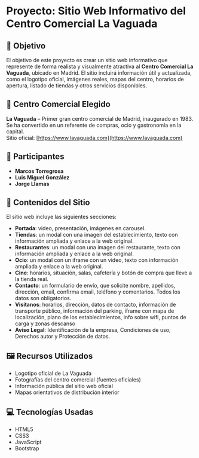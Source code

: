# Proyecto: Sitio Web Informativo del Centro Comercial La Vaguada

## 📌 Objetivo

El objetivo de este proyecto es crear un sitio web informativo que represente de forma realista y visualmente atractiva al **Centro Comercial La Vaguada**, ubicado en Madrid. El sitio incluirá información útil y actualizada, como el logotipo oficial, imágenes reales, mapas del centro, horarios de apertura, listado de tiendas y otros servicios disponibles.

## 🛒 Centro Comercial Elegido

**La Vaguada** – Primer gran centro comercial de Madrid, inaugurado en 1983. Se ha convertido en un referente de compras, ocio y gastronomía en la capital.  
Sitio oficial: [https://www.lavaguada.com](https://www.lavaguada.com)

## 👥 Participantes

- **Marcos Torregrosa**  
- **Luis Miguel González**  
- **Jorge Llamas**

## 🧩 Contenidos del Sitio

El sitio web incluye las siguientes secciones:

- **Portada**: video, presentación, imágenes en carousel.
- **Tiendas**: un modal con una imagen del establecimiento, texto con información ampliada y enlace a la web original.
- **Restaurantes**: un modal con una imagen del restaurante, texto con información ampliada y enlace a la web original.
- **Ocio**: un modal con un iframe con un video, texto con información ampliada y enlace a la web original.
- **Cine**: horarios, situación, salas, cafetería y botón de compra que lleve a la tienda real.
- **Contacto**: un formulario de envío, que solicite nombre, apellidos, dirección, email, confirma email, teléfono y comentarios. Todos los datos son obligatorios.
- **Visitanos**: horarios, dirección, datos de contacto, información de transporte público, información del parking, iframe con mapa de localización, plano de los establecimientos, info sobre wifi, puntos de carga y zonas descanso 
- **Aviso Legal**: Identificación de la empresa, Condiciones de uso, Derechos autor y Protección de datos.

## 🖼️ Recursos Utilizados

- Logotipo oficial de La Vaguada
- Fotografías del centro comercial (fuentes oficiales)
- Información pública del sitio web oficial
- Mapas orientativos de distribución interior

## 💻 Tecnologías Usadas

- HTML5
- CSS3
- JavaScript 
- Bootstrap



